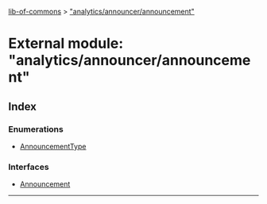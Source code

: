 [lib-of-commons](../README.md) > ["analytics/announcer/announcement"](../modules/_analytics_announcer_announcement_.md)

# External module: "analytics/announcer/announcement"

## Index

### Enumerations

* [AnnouncementType](../enums/_analytics_announcer_announcement_.announcementtype.md)

### Interfaces

* [Announcement](../interfaces/_analytics_announcer_announcement_.announcement.md)

---

